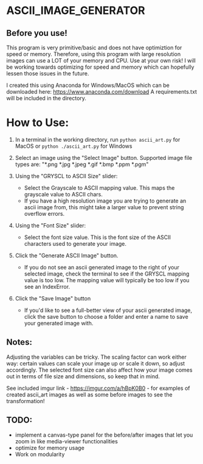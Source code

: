 # ASCII_IMAGE_GENERATOR

## Before you use!
This program is very primitive/basic and does not have optimiztion for speed or memory. Therefore, using this program with large resolution images can use a LOT of your memory and CPU. Use at your own risk! I will be working towards optimizing for speed and memory which can hopefully lessen those issues in the future.

I created this using Anaconda for Windows/MacOS which can be downloaded here: https://www.anaconda.com/download
A requirements.txt will be included in the directory.

# How to Use: 
1. In a terminal in the working directory, run
```python ascii_art.py``` for MacOS 
or
```python ./ascii_art.py``` for Windows

2. Select an image using the "Select Image" button. Supported image file types are: "*.png *.jpg *.jpeg *.gif *.bmp *.ppm *.pgm"

3. Using the "GRYSCL to ASCII Size" slider: 
    - Select the Grayscale to ASCII mapping value. This maps the grayscale value to ASCII chars.
    - If you have a high resolution image you are trying to generate an ascii image from, this might take a larger value to prevent string overflow errors.

4. Using the "Font Size" slider:
    - Select the font size value. This is the font size of the ASCII characters used to generate your image.

5. Click the "Generate ASCII Image" button.
    - If you do not see an ascii generated image to the right of your selected image, check the terminal to see if the GRYSCL mapping value is too low. The mapping value will typically be too low if you see an IndexError.

6. Click the "Save Image" button
    - If you'd like to see a full-better view of your ascii generated image, click the save button to choose a folder and enter a name to save your generated image with.

## Notes:
Adjusting the variables can be tricky. The scaling factor can work either way: certain values can scale your image up or scale it down, so adjust accordingly. The selected font size can also affect how your image comes out in terms of file size and dimensions, so keep that in mind. 

See included imgur link - https://imgur.com/a/hBpK0B0 - for examples of created ascii_art images as well as some before images to see the transformation!

## TODO:  
* implement a canvas-type panel for the before/after images that let you zoom in like media-viewer functionalities 
* optimize for memory usage
* Work on modularity 
